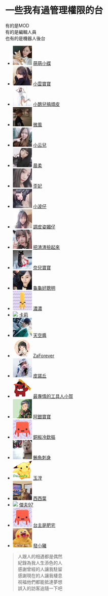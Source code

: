 # 一些我有過管理權限的台  
有的是MOD  
有的是編輯人員  
也有的是機器人後台
+ ![](大頭照/butterflyouox60) [萌萌小蝶](https://twitch.tv/butterflyouo)  
+ ![](大頭照/babybaby1111x60) [小雲寶寶](https://twitch.tv/babybaby1111)
+ ![](大頭照/chiue9493x60) [小鵲兒搞頑皮](https://twitch.tv/chiue9493)
+ ![](大頭照/breeze0920x60) [微風](https://twitch.tv/breeze0920)
+ ![](大頭照/elsa0704x60) [小云兒](https://twitch.tv/elsa0704)
+ ![](大頭照/rou0629x60) [晨柔](https://twitch.tv/rou0629)
+ ![](大頭照/butter870519x60) [歪妃](https://twitch.tv/butter870519)
+ ![](大頭照/mybabykiss520x60) [小波仔](https://twitch.tv/mybabykiss520)
+ ![](大頭照/alongz_x60) [調皮姿媚仔](https://twitch.tv/alongz_)
+ ![](大頭照/baso0416x60) [把渣渣撿起來](https://twitch.tv/baso0416)
+ ![](大頭照/nai0529x60) [奈兒寶寶](https://twitch.tv/nai0529)
+ ![](大頭照/hare0o0cheerx60) [龜龜好聰明](https://twitch.tv/hare0o0cheer)
+ ![](大頭照/zxc37102x60) [濃濃](https://twitch.tv/zxc37102)
+ ![](大頭照/kyaryouox60) [卡莉](https://twitch.tv/kyaryouo)
+ ![](大頭照/takuto_skyx60) [天空醬](https://twitch.tv/takuto_sky)
+ ![](大頭照/zaforeverx60) [ZaForever](https://twitch.tv/zaforever)
+ ![](大頭照/swallowf1ipx60) [皮諾丘](https://twitch.tv/swallowf1ip)
+ ![](大頭照/shiauherx60) [最專情的工具人小賀](https://twitch.tv/shiauher)
+ ![](大頭照/silver0301x60) [阿銀寶寶](https://twitch.tv/silver0301)
+ ![](大頭照/user86418641x60) [銅板冷欽摳](https://twitch.tv/user86418641)
+ ![](大頭照/tuna0127x60) [鮪魚刺身](https://twitch.tv/tuna0127)
+ ![](大頭照/shiutomx60) [玉漟](https://twitch.tv/shiutom)
+ ![](大頭照/yeh_changx60) [西西葉](https://twitch.tv/yeh_chang)
+ ![](大頭照/vbnppx60) [傑夫97](https://twitch.tv/vbnpp)
+ ![](大頭照/resver5x60) [台主是肥宅](https://twitch.tv/resver5)
+ ![](大頭照/az12345685x60) [發小豬](https://twitch.tv/az12345685)
> 人跟人的相遇都是偶然  
> 紀錄為我人生添色的人  
> 感謝曾經的人讓我駐留  
> 感謝現在的人讓我棲息  
> 祝福他們都能抵達夢想  
> 誤入的訪客追隨一下吧
